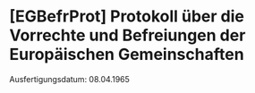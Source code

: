 # [EGBefrProt] Protokoll über die Vorrechte und Befreiungen der Europäischen Gemeinschaften

Ausfertigungsdatum: 08.04.1965

 
